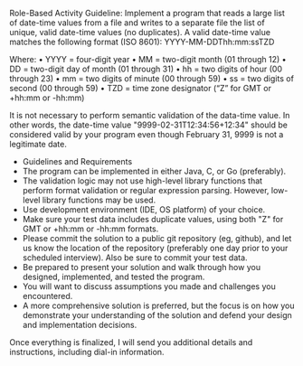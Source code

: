 Role-Based Activity Guideline: 
Implement a program that reads a large list of date-time values from a file and writes to a separate file the list of unique, valid date-time values (no duplicates). A valid date-time value matches the following format (ISO 8601):
YYYY-MM-DDThh:mm:ssTZD

Where:
• YYYY = four-digit year
• MM = two-digit month (01 through 12)
• DD = two-digit day of month (01 through 31)
• hh = two digits of hour (00 through 23)
• mm = two digits of minute (00 through 59)
• ss = two digits of second (00 through 59)
• TZD = time zone designator (“Z” for GMT or +hh:mm or -hh:mm)

It is not necessary to perform semantic validation of the data-time value. In other words, the date-time value "9999-02-31T12:34:56+12:34" should be considered valid by your program even though February 31, 9999 is not a legitimate date.

* Guidelines and Requirements
* The program can be implemented in either Java, C, or Go (preferably).
* The validation logic may not use high-level library functions that perform format validation or regular expression parsing. However, low-level library functions may be used.
* Use development environment (IDE, OS platform) of your choice.
* Make sure your test data includes duplicate values, using both "Z" for GMT or +hh:mm or -hh:mm formats.
* Please commit the solution to a public git repository (eg, github), and let us know the location of the repository (preferably one day prior to your scheduled interview). Also be sure to commit your test data.
* Be prepared to present your solution and walk through how you designed, implemented, and tested the program.
* You will want to discuss assumptions you made and challenges you encountered.
* A more comprehensive solution is preferred, but the focus is on how you demonstrate your understanding of the solution and defend your design and implementation decisions.

Once everything is finalized, I will send you additional details and instructions, including dial-in information.